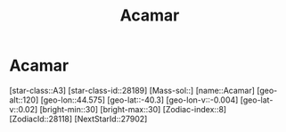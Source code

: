﻿---
title: "Acamar"
location: [-40.3,44.575,120]
type: Station
SpocWebEntityId: 27413
isDeleted: false
isReadOnly: false
confidential: public
tags:
- astro/Star

---

# Acamar

[star-class::A3]
[star-class-id::28189]
[Mass-sol::]
[name::Acamar]
[geo-alt::120]
[geo-lon::44.575]
[geo-lat::-40.3]
[geo-lon-v::-0.004]
[geo-lat-v::0.02]
[bright-min::30]
[bright-max::30]
[Zodiac-index::8]
[ZodiacId::28118]
[NextStarId::27902]

